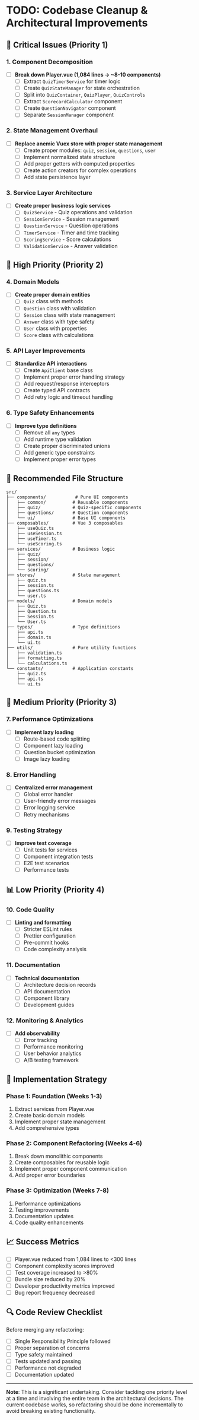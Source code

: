 # TODO: Codebase Cleanup & Architectural Improvements

## 🚨 Critical Issues (Priority 1)

### 1. Component Decomposition
- [ ] **Break down Player.vue (1,084 lines → ~8-10 components)**
  - [ ] Extract `QuizTimerService` for timer logic
  - [ ] Create `QuizStateManager` for state orchestration
  - [ ] Split into `QuizContainer`, `QuizPlayer`, `QuizControls`
  - [ ] Extract `ScorecardCalculator` component
  - [ ] Create `QuestionNavigator` component
  - [ ] Separate `SessionManager` component

### 2. State Management Overhaul
- [ ] **Replace anemic Vuex store with proper state management**
  - [ ] Create proper modules: `quiz`, `session`, `questions`, `user`
  - [ ] Implement normalized state structure
  - [ ] Add proper getters with computed properties
  - [ ] Create action creators for complex operations
  - [ ] Add state persistence layer

### 3. Service Layer Architecture
- [ ] **Create proper business logic services**
  - [ ] `QuizService` - Quiz operations and validation
  - [ ] `SessionService` - Session management
  - [ ] `QuestionService` - Question operations
  - [ ] `TimerService` - Timer and time tracking
  - [ ] `ScoringService` - Score calculations
  - [ ] `ValidationService` - Answer validation

## 🔧 High Priority (Priority 2)

### 4. Domain Models
- [ ] **Create proper domain entities**
  - [ ] `Quiz` class with methods
  - [ ] `Question` class with validation
  - [ ] `Session` class with state management
  - [ ] `Answer` class with type safety
  - [ ] `User` class with properties
  - [ ] `Score` class with calculations

### 5. API Layer Improvements
- [ ] **Standardize API interactions**
  - [ ] Create `ApiClient` base class
  - [ ] Implement proper error handling strategy
  - [ ] Add request/response interceptors
  - [ ] Create typed API contracts
  - [ ] Add retry logic and timeout handling

### 6. Type Safety Enhancements
- [ ] **Improve type definitions**
  - [ ] Remove all `any` types
  - [ ] Add runtime type validation
  - [ ] Create proper discriminated unions
  - [ ] Add generic type constraints
  - [ ] Implement proper error types

## 📁 Recommended File Structure

```
src/
├── components/           # Pure UI components
│   ├── common/          # Reusable components
│   ├── quiz/            # Quiz-specific components
│   ├── questions/       # Question components
│   └── ui/              # Base UI components
├── composables/         # Vue 3 composables
│   ├── useQuiz.ts
│   ├── useSession.ts
│   ├── useTimer.ts
│   └── useScoring.ts
├── services/            # Business logic
│   ├── quiz/
│   ├── session/
│   ├── questions/
│   └── scoring/
├── stores/              # State management
│   ├── quiz.ts
│   ├── session.ts
│   ├── questions.ts
│   └── user.ts
├── models/              # Domain models
│   ├── Quiz.ts
│   ├── Question.ts
│   ├── Session.ts
│   └── User.ts
├── types/               # Type definitions
│   ├── api.ts
│   ├── domain.ts
│   └── ui.ts
├── utils/               # Pure utility functions
│   ├── validation.ts
│   ├── formatting.ts
│   └── calculations.ts
└── constants/           # Application constants
    ├── quiz.ts
    ├── api.ts
    └── ui.ts
```

## 🔄 Medium Priority (Priority 3)

### 7. Performance Optimizations
- [ ] **Implement lazy loading**
  - [ ] Route-based code splitting
  - [ ] Component lazy loading
  - [ ] Question bucket optimization
  - [ ] Image lazy loading

### 8. Error Handling
- [ ] **Centralized error management**
  - [ ] Global error handler
  - [ ] User-friendly error messages
  - [ ] Error logging service
  - [ ] Retry mechanisms

### 9. Testing Strategy
- [ ] **Improve test coverage**
  - [ ] Unit tests for services
  - [ ] Component integration tests
  - [ ] E2E test scenarios
  - [ ] Performance tests

## 📊 Low Priority (Priority 4)

### 10. Code Quality
- [ ] **Linting and formatting**
  - [ ] Stricter ESLint rules
  - [ ] Prettier configuration
  - [ ] Pre-commit hooks
  - [ ] Code complexity analysis

### 11. Documentation
- [ ] **Technical documentation**
  - [ ] Architecture decision records
  - [ ] API documentation
  - [ ] Component library
  - [ ] Development guides

### 12. Monitoring & Analytics
- [ ] **Add observability**
  - [ ] Error tracking
  - [ ] Performance monitoring
  - [ ] User behavior analytics
  - [ ] A/B testing framework

## 🎯 Implementation Strategy

### Phase 1: Foundation (Weeks 1-3)
1. Extract services from Player.vue
2. Create basic domain models
3. Implement proper state management
4. Add comprehensive types

### Phase 2: Component Refactoring (Weeks 4-6)
1. Break down monolithic components
2. Create composables for reusable logic
3. Implement proper component communication
4. Add proper error boundaries

### Phase 3: Optimization (Weeks 7-8)
1. Performance optimizations
2. Testing improvements
3. Documentation updates
4. Code quality enhancements

## 📈 Success Metrics

- [ ] Player.vue reduced from 1,084 lines to <300 lines
- [ ] Component complexity scores improved
- [ ] Test coverage increased to >80%
- [ ] Bundle size reduced by 20%
- [ ] Developer productivity metrics improved
- [ ] Bug report frequency decreased

## 🔍 Code Review Checklist

Before merging any refactoring:
- [ ] Single Responsibility Principle followed
- [ ] Proper separation of concerns
- [ ] Type safety maintained
- [ ] Tests updated and passing
- [ ] Performance not degraded
- [ ] Documentation updated

---

**Note**: This is a significant undertaking. Consider tackling one priority level at a time and involving the entire team in the architectural decisions. The current codebase works, so refactoring should be done incrementally to avoid breaking existing functionality.